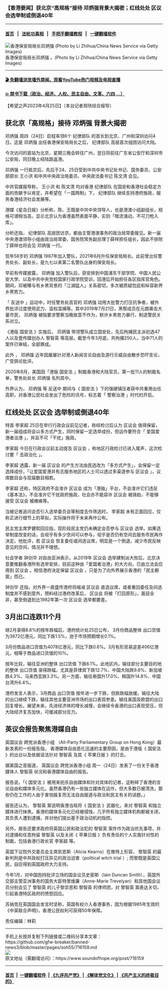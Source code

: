 ### 【香港要闻】获北京“高规格”接待 邓炳强背景大揭密；红线处处 区议会选举制或倒退40年
------------------------

#### [首页](https://github.com/gfw-breaker/banned-news3/blob/master/README.md) &nbsp;&nbsp;|&nbsp;&nbsp; [法轮功真相](https://github.com/begood0513/basic/blob/master/README.md)  &nbsp;&nbsp;|&nbsp;&nbsp; [手把手翻墙教程](https://github.com/gfw-breaker/guides/wiki)  &nbsp;&nbsp;|&nbsp;&nbsp; [一键翻墙软件](https://github.com/gfw-breaker/nogfw/blob/master/README.md)  



<div><img alt=" 香港保安局局长邓炳强 (Photo by Li Zhihua/China News Service via Getty Images)" src="https://img.soundofhope.org/2021-12/001-1639115099884.jpg"/>
<br/><figcaption class="caption">
 香港保安局局长邓炳强 。(Photo by Li Zhihua/China News Service via Getty Images)
</figcaption></div><hr/>

#### [ 🎬  免翻墙浏览墙外禁闻、观看YouTube热门视频及电视直播](https://github.com/gfw-breaker/HelloWorld)

#### [ 💥  禁书下载（政治、经济、人权、民主自由、文革、六四 ...）](https://github.com/gfw-breaker/books/blob/master/README.md)

<div><div class="Content__Wrapper sc-1bvya0-0 elmmKw article_body" data-checkusr="" itemprop="articleBody">
 <div id="post_place_1">
 </div>
 <p class="meta-top">
  <span class="meta">
   【希望之声2023年4月25日】（本台记者郑欣综合报导）
  </span>
 </p>
 <h2>
  <strong>
   获北京「高规格」接待
   <ok href="/term/200290">
    邓炳强
   </ok>
   背景大揭密
  </strong>
 </h2>
 <p>
  <ok href="/term/200290">
   邓炳强
  </ok>
  周四（24日）启程率领6个
  <ok href="/term/186035">
   纪律部队
  </ok>
  的首长到北京、广州和深圳访问4日。这是
  <ok href="/term/200290">
   邓炳强
  </ok>
  出任香港保安局局长之后，
  <ok href="/term/186035">
   纪律部队
  </ok>
  高层首次组团访问大陆。
 </p>
 <p>
  今次访问的首站为北京，星期三晚会转往广州，翌日将前往广东省公安厅和深圳市公安局，同日晚上经陆路返港。
 </p>
 <p>
  <ok href="/term/200290">
   邓炳强
  </ok>
  一行抵京后，先后于24、25日受到中共中央书记处书记、国务委员、公安部部长
  <ok href="/term/21992">
   王小洪
  </ok>
  和中共中央政治局委员、中央政法委书记
  <ok href="/term/13777">
   陈文清
  </ok>
  会见。
 </p>
 <p>
  中共官媒报导称，
  <ok href="/term/21992">
   王小洪
  </ok>
  和
  <ok href="/term/13777">
   陈文清
  </ok>
  均对香港
  <ok href="/term/186035">
   纪律部队
  </ok>
  在国安和香港社会稳定方面的贡献予以肯定，并希望在「一国两制」下，
  <ok href="/term/186035">
   纪律部队
  </ok>
  继续支持港府施政，服务香港经济社会发展等。
 </p>
 <p>
  港媒《星岛日报》分析称，陈、王既是中共中央领导人，也是港澳小组副组长，规格可谓相当高，显示北京认为香港虽然表面平静，实则「暗流涌动，不可刀枪入库」。
 </p>
 <p>
  分析还指，
  <ok href="/term/186035">
   纪律部队
  </ok>
  高层团访京，都由主管港澳事务的政治局常委接见。新一届中央港澳领导小组由政治局常委、国务院常务副总理丁薛祥担任组长，因此不排除丁薛祥也将会见
  <ok href="/term/200290">
   邓炳强
  </ok>
  一行。
 </p>
 <p>
  现年58岁的
  <ok href="/term/200290">
   邓炳强
  </ok>
  1987年加入警队，2021年6月升任保安局局长。此前曾出任警务处长、副处长，是九七以来第二名警队出身的保安局长。
 </p>
 <p>
  早前有传媒披露，
  <ok href="/term/200290">
   邓炳强
  </ok>
  加入警队后，获安排到中国浦东干部学院、中国人民公安大学、以及中共中央党校国家行政学院受训，回港后开始担任各区指挥官角色。期间，邓被曝与有乡黑背景的「江湖猛人」关系密切，多次被质疑包庇和纵容新界乡黑势力。
 </p>
 <p>
  「
  <ok href="/term/1010">
   反送中
  </ok>
  」运动中，时任警务处高官的
  <ok href="/term/200290">
   邓炳强
  </ok>
  动用大批警力打压抗争者，被外界批评过度使用武力、滥权滥捕等。其中2019年7月21日，黑帮成员在元朗袭击大量市民，
  <ok href="/term/200290">
   邓炳强
  </ok>
  被指要求警察当晚故意不作为，默许乡黑势力暴行，制造警民关系对立。
 </p>
 <p>
  《港版
  <ok href="/term/99050">
   国安法
  </ok>
  》实施后，
  <ok href="/term/200290">
   邓炳强
  </ok>
  带领警队成立国安处，先后拘捕民主派初选47人以及壹传媒创办人
  <ok href="/term/144108">
   黎智英
  </ok>
  等高层。截至今年3月底，共拘捕250人，当中71人的案件已审结，全部罪成。
 </p>
 <p>
  此外 ，
  <ok href="/term/200290">
   邓炳强
  </ok>
  近年因屡屡针对港人新闻言论自由及游行示威自由散步恐吓言论，广受舆论批评。
 </p>
 <p>
  2020年8月，美国因「港版
  <ok href="/term/99050">
   国安法
  </ok>
  」制裁香港和大陆官员，第一批11人的制裁名单，警务处处长
  <ok href="/term/200290">
   邓炳强
  </ok>
  名列其中。
 </p>
 <p>
  外界认为，
  <ok href="/term/200290">
   邓炳强
  </ok>
  等
  <ok href="/term/1010">
   反送中
  </ok>
  期间与《
  <ok href="/term/99050">
   国安法
  </ok>
  》下的强硬镇压者获中共重用出任高职，对香港公民社会发出了危险的讯号，标志着「
  <ok href="/term/563741">
   警察治港
  </ok>
  」时代的开启。
 </p>
 <h2>
  <strong>
   红线处处
   <ok href="/term/176147">
    区议会
   </ok>
   选举制或倒退40年
  </strong>
 </h2>
 <p>
  特首
  <ok href="/term/100347">
   李家超
  </ok>
  25日在举行行政会议前见记者，称经检讨后认为
  <ok href="/term/176147">
   区议会
  </ok>
  值得保留，新一届组成将会以多方式产生，同时保留一定选举成份，但运作要符合「
  <ok href="/term/864059">
   爱国爱港者治港
  </ok>
  」，并且不可「干扰」施政。
 </p>
 <p>
  <ok href="/term/100347">
   李家超
  </ok>
  今日在行政会议前主动提及
  <ok href="/term/176147">
   区议会
  </ok>
  ，称地区行政检讨已进入尾声，这次检讨要「
  <ok href="/term/707774">
   去政治化
  </ok>
  」。
 </p>
 <p>
  <ok href="/term/100347">
   李家超
  </ok>
  透露，新一届
  <ok href="/term/176147">
   区议会
  </ok>
  的产生方法由民选改为「多方式产生」，会保留一定选择成份，「让爱国爱港并有志服务地区的人士可以透过多渠道参与
  <ok href="/term/176147">
   区议会
  </ok>
  」，议席数目会与现届数目相若。
 </p>
 <p>
  <ok href="/term/100347">
   李家超
  </ok>
  还称，特区政府不会准许
  <ok href="/term/176147">
   区议会
  </ok>
  成为「港独」平台，不会准许它们违反《基本法》，不会准许它干扰政府施政，社会亦不能容许
  <ok href="/term/176147">
   区议会
  </ok>
  被骑劫，不能够接受
  <ok href="/term/176147">
   区议会
  </ok>
  被瘫痪等。
 </p>
 <p>
  当被记者追问会否引入选举委员会等制度去作筛选时，
  <ok href="/term/100347">
   李家超
  </ok>
  未有正面回应，仅称正进行细节上的草拟，实际操作将于未来再作公布。
 </p>
 <p>
  民主党主席罗健熙回应指，现阶段民主党仍未确定会否参与
  <ok href="/term/176147">
   区议会
  </ok>
  选举。如果选举制度改变的话，会视乎有多少空间可以参与，视乎是否仍有空间去服务市民再作决定。他批评，若
  <ok href="/term/176147">
   区议会
  </ok>
  恢复委任或间选议席，明显是一个倒退，减少市民反映意见的空间，情况并不理想。
 </p>
 <p>
  社会学者
  <ok href="/term/107712">
   钟剑华
  </ok>
  对自由亚洲表示，从2019年
  <ok href="/term/176147">
   区议会
  </ok>
  选举建制派大败后，北京决意要推翻香港所有选举安排，目前这种由「爱国者治港」的大方向，已由立法会应用到
  <ok href="/term/176147">
   区议会
  </ok>
  。相信港府决定保留
  <ok href="/term/176147">
   区议会
  </ok>
  ，只是为了向外界展示香港的「民主橱窗」而已。
 </p>
 <p>
  <ok href="/term/107712">
   钟剑华
  </ok>
  还指，对外界一直盛传港府将缩减
  <ok href="/term/176147">
   区议会
  </ok>
  直选议席，或者重回委任及间选制度并不感到意外，预料经过港府改革后，
  <ok href="/term/176147">
   区议会
  </ok>
  将被「打回原形」，面目全非，甚至倒退到比1982年第一次
  <ok href="/term/176147">
   区议会
  </ok>
  选举都要差。
 </p>
 <h2>
  <strong>
   3月出口连跌11个月
  </strong>
 </h2>
 <p>
  继2月录得8.8%的按年跌幅后，港府统计处25日公布， 3月份商品整体
  <ok href="/term/864062">
   出口货值
  </ok>
  为3672亿港元，同比下跌1.5%，逊于市场预期增长0.1%。
 </p>
 <p>
  3月份商品进口货值为4078亿港元，同比下跌0.6%。3月有形贸易逆差406亿港元，相等于商品进口货值的10%。
 </p>
 <p>
  按年比较，输往亚洲的整体
  <ok href="/term/864062">
   出口货值
  </ok>
  下跌6.1%。此地区内，输往部分主要目的地的整体
  <ok href="/term/864062">
   出口货值
  </ok>
  录得跌幅，尤其是菲律宾下跌12.7%、中国大陆跌9.8%、新加坡跌4.3%、马来西亚跌3.3%。另一方面，输往泰国升17.0%、韩国升14.8%、中国台湾升6.4%。
 </p>
 <p>
  港府发言人表示，3月商品
  <ok href="/term/864062">
   出口货值
  </ok>
  按年进一步下跌，但跌跌幅放缓。输往大陆的出口继续下跌，输往其他主要亚洲市场的出口表现参差。输往美国及欧盟的出口回复增长。展望未来，先进经济体的增长减慢，会继续令香港的出口表现受压，但大陆经济复苏加快，可缓减部分压力。
 </p>
 <h2>
  <strong>
   英议会报告聚焦港媒自由
  </strong>
 </h2>
 <p>
  <ok href="/term/18767">
   英国议会
  </ok>
  <ok href="/term/863789">
   跨党派香港小组
  </ok>
  （All-Party Parliamentary Group on Hong Kong）最新发表的一份报告指， 香港媒体自由恶化迅速的主要原因，是由于港版《
  <ok href="/term/99050">
   国安法
  </ok>
  》的出台以及依据该法针对
  <ok href="/term/144108">
   黎智英
  </ok>
  及其《
  <ok href="/term/12511">
   苹果日报
  </ok>
  》的打击。
 </p>
 <p>
  据美国之音报道，
  <ok href="/term/18767">
   英国议会
  </ok>
  <ok href="/term/863789">
   跨党派香港小组
  </ok>
  周一（24日）发表了一份关于香港媒体人
  <ok href="/term/144108">
   黎智英
  </ok>
  状况和香港媒体自由的报告。
 </p>
 <p>
  报告说，「《
  <ok href="/term/99050">
   国安法
  </ok>
  》被用来扼杀自由媒体和针对具体的记者，这粉碎了香港的言论自由和媒体多元化。虽然香港仍有一些独立媒体在运作，但大多数已被清洗，那些仍在工作的人由于害怕报复而无法自由报道与政治和民主有关的话题。」
 </p>
 <p>
  报告还认为，
  <ok href="/term/144108">
   黎智英
  </ok>
  案说明香港当局将《
  <ok href="/term/99050">
   国安法
  </ok>
  》武器化，来对
  <ok href="/term/144108">
   黎智英
  </ok>
  和独立媒体进行抹黑。香港的媒体多元化已经被侵蚀，几乎所有独立媒体机构都被关闭，其负责人遭到逮捕，并对他们提出基于政治动机的指控。
 </p>
 <p>
  另外，报告还要求政府将英国公民和政治犯的
  <ok href="/term/144108">
   黎智英
  </ok>
  案件作为政治优先事项，并对逮捕和任意拘留
  <ok href="/term/144108">
   黎智英
  </ok>
  以及关闭《
  <ok href="/term/12511">
   苹果日报
  </ok>
  》负有责任的个人实施针对性的制裁，包括香港行政长官
  <ok href="/term/100347">
   李家超
  </ok>
  等。
 </p>
 <p>
  英国下议院外交委员会主席凯恩斯（Alicia Kearns）在推特上形容，
  <ok href="/term/144108">
   黎智英
  </ok>
  的最新判刑是中共政权打压异见的政治迫害（political witch trial ）; 而黎既是英国公民，自应得到英国政府大力支持。
 </p>
 <p>
 </p>
 <p>
  今年1月，对中国抱持批评立场的国会议员史密斯（Iain Duncan Smith），英国外交部主管亚洲事务的国务大臣特里维廉（Anne-Marie Trevelyan）和其他国会议员分别会见了
  <ok href="/term/144108">
   黎智英
  </ok>
  的儿子黎崇恩和
  <ok href="/term/144108">
   黎智英
  </ok>
  的律师团，对
  <ok href="/term/144108">
   黎智英
  </ok>
  案表达关切，引起香港特区政府的愤怒回应。
 </p>
 <p>
  苏纳克在英国国会发言时坚称，英国有权介入香港事务，因为根据1985年生效的《中英联合声明》，香港公民权利可获得50年保障。
 </p>
 <p class="meta-btm">
  责任编辑：林莉
 </p>
</div>
</div>
<hr/>
手机上长按并复制下列链接或二维码分享本文章：<br/>
https://github.com/gfw-breaker/banned-news3/blob/master/pages/soh55/716159.md <br/>
<a href='https://github.com/gfw-breaker/banned-news3/blob/master/pages/soh55/716159.md'><img src='https://github.com/gfw-breaker/banned-news3/blob/master/pages/soh55/716159.md.png'/></a> <br/>
原文地址（需翻墙访问）：https://www.soundofhope.org/post/716159


------------------------
#### [首页](https://github.com/gfw-breaker/banned-news3/blob/master/README.md) &nbsp;|&nbsp; [一键翻墙软件](https://github.com/gfw-breaker/nogfw/blob/master/README.md) &nbsp;| [《九评共产党》](https://github.com/gfw-breaker/9ping.md/blob/master/README.md#九评之一评共产党是什么) | [《解体党文化》](https://github.com/gfw-breaker/jtdwh.md/blob/master/README.md) | [《共产主义的终极目的》](https://github.com/gfw-breaker/gczydzjmd.md/blob/master/README.md)


<img src='http://gfw-breaker.win/banned-news3/pages/soh55/716159.md' width='0px' height='0px'/>